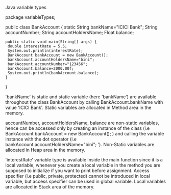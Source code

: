 Java variable types



package variableTypes;

public class BankAccount {
    static String bankName="ICICI Bank";
    String accountNumber;
    String accountHoldersName;
    Float balance;
    
	public static void main(String[] args) {
     double interestRate = 5.5;
     System.out.println(interestRate);
     BankAccount bankAccount = new BankAccount();
     bankAccount.accountHoldersName="bini";
     bankAccount.accountNumber="123456";
     bankAccount.balance=2000.00f;
     System.out.println(bankAccount.balance);
	}

}



'bankName' is static and static variable (here 'bankName') are available throughout the class BankAccount by calling BankAccount.bankName with value 'ICICI Bank'. Static variables are allocated in Method area in the memory.

accountNumber,  accountHoldersName, balance are non-static variables, hence can be accessed only by creating an instance of the class (i.e BankAccount bankAccount = new BankAccount(); ) and calling the variable instance with the dot operator (i.e bankAccount.accountHoldersName="bini"; '). Non-Static variables are allocated in Heap area in the memory.


'interestRate' variable type is available inside the main function since it is a local variable, whenever you create a local variable in the method you are supposed to initialize if you want to print before assignment. Access specifier (i.e public, private, protected) cannot be introduced in local variable, but access specifier can be used in global variable. Local variables are allocated in Stack area of the memory. 
